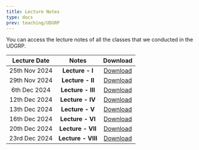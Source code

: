 ```yaml
---
title: Lecture Notes
type: docs
prev: teaching/UDGRP
---
```

You can access the lecture notes of all the classes that we conducted in the UDGRP.

|     Lecture Date      |      Notes    |     Download     |
|:---------------------:|:---------------------:|:----------------:|
| 25th Nov 2024 | **Lecture - I**     |  [Download](https://github.com/maltreanungkur/web/raw/main/documents/GGT_Lec1.pdf)|
| 29th Nov 2024 | **Lecture - II**    |  [Download](https://github.com/maltreanungkur/web/raw/main/documents/GGT_Lec2.pdf) |
| 6th Dec 2024  | **Lecture - III**   |  [Download](https://github.com/maltreanungkur/web/raw/main/documents/GGT_Lec3.pdf)  |
| 12th Dec 2024  | **Lecture - IV**    |  [Download](https://github.com/maltreanungkur/web/raw/main/documents/GGT_Lec4.pdf)  |
| 13th Dec 2024 | **Lecture - V**     | [Download](https://github.com/maltreanungkur/web/raw/main/documents/GGT_Lec5.pdf)  |
| 16th Dec 2024 | **Lecture - VI**    |  [Download](https://github.com/maltreanungkur/web/raw/main/documents/GGT_Lec6.pdf) |
| 20th Dec 2024 | **Lecture - VII**   |  [Download](https://github.com/maltreanungkur/web/raw/main/documents/GGT_Lec7.pdf) |
| 23rd Dec 2024 | **Lecture - VIII**   |  [Download](https://github.com/maltreanungkur/web/raw/main/documents/GGT_Lec8.pdf) |
